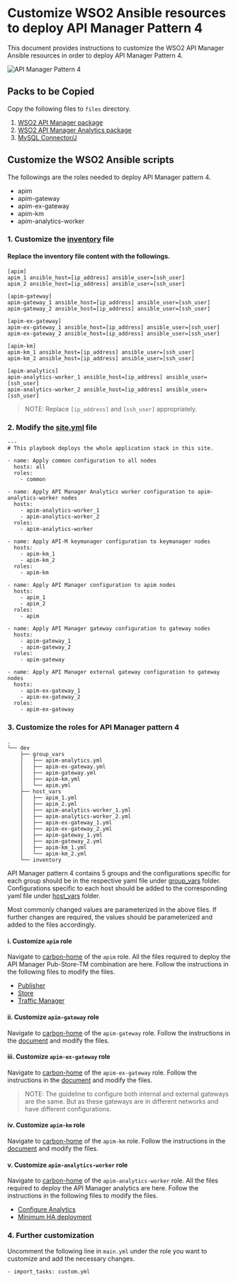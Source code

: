 # Customize WSO2 Ansible resources to deploy API Manager Pattern 4

This document provides instructions to customize the WSO2 API Manager Ansible resources in order to deploy API Manager Pattern 4.

![API Manager Pattern 4](images/P-H-2.png "API Manager Pattern 4")

## Packs to be Copied

Copy the following files to `files` directory.

1. [WSO2 API Manager package](https://wso2.com/api-management/install/)
2. [WSO2 API Manager Analytics package](https://wso2.com/api-management/install/analytics/)
3. [MySQL Connector/J](https://dev.mysql.com/downloads/connector/j/5.1.html)

## Customize the WSO2 Ansible scripts

The followings are the roles needed to deploy API Manager pattern 4.

- apim
- apim-gateway
- apim-ex-gateway
- apim-km
- apim-analytics-worker

### 1. Customize the [inventory](dev/inventory) file

#### Replace the inventory file content with the followings.

```
[apim]
apim_1 ansible_host=[ip_address] ansible_user=[ssh_user]
apim_2 ansible_host=[ip_address] ansible_user=[ssh_user]

[apim-gateway]
apim-gateway_1 ansible_host=[ip_address] ansible_user=[ssh_user]
apim-gateway_2 ansible_host=[ip_address] ansible_user=[ssh_user]

[apim-ex-gateway]
apim-ex-gateway_1 ansible_host=[ip_address] ansible_user=[ssh_user]
apim-ex-gateway_2 ansible_host=[ip_address] ansible_user=[ssh_user]

[apim-km]
apim-km_1 ansible_host=[ip_address] ansible_user=[ssh_user]
apim-km_2 ansible_host=[ip_address] ansible_user=[ssh_user]

[apim-analytics]
apim-analytics-worker_1 ansible_host=[ip_address] ansible_user=[ssh_user]
apim-analytics-worker_2 ansible_host=[ip_address] ansible_user=[ssh_user]
```
> NOTE: Replace `[ip_address]` and `[ssh_user]` appropriately.

### 2. Modify the [site.yml](site.yml) file

```
---
# This playbook deploys the whole application stack in this site.

- name: Apply common configuration to all nodes
  hosts: all
  roles:
    - common

- name: Apply API Manager Analytics worker configuration to apim-analytics-worker nodes
  hosts:
    - apim-analytics-worker_1
    - apim-analytics-worker_2
  roles:
    - apim-analytics-worker

- name: Apply API-M keymanager configuration to keymanager nodes
  hosts:
    - apim-km_1
    - apim-km_2
  roles:
    - apim-km

- name: Apply API Manager configuration to apim nodes
  hosts:
    - apim_1
    - apim_2
  roles:
    - apim

- name: Apply API Manager gateway configuration to gateway nodes
  hosts:
    - apim-gateway_1
    - apim-gateway_2
  roles:
    - apim-gateway

- name: Apply API Manager external gateway configuration to gateway nodes
  hosts:
    - apim-ex-gateway_1
    - apim-ex-gateway_2
  roles:
    - apim-ex-gateway
```

### 3. Customize the roles for API Manager pattern 4

```
.
└── dev
    ├── group_vars
    │   ├── apim-analytics.yml
    │   ├── apim-ex-gateway.yml
    │   ├── apim-gateway.yml
    │   ├── apim-km.yml
    │   └── apim.yml
    ├── host_vars
    │   ├── apim_1.yml
    │   ├── apim_2.yml
    │   ├── apim-analytics-worker_1.yml
    │   ├── apim-analytics-worker_2.yml
    │   ├── apim-ex-gateway_1.yml
    │   ├── apim-ex-gateway_2.yml
    │   ├── apim-gateway_1.yml
    │   ├── apim-gateway_2.yml
    │   ├── apim-km_1.yml
    │   └── apim-km_2.yml
    └── inventory

```
API Manager pattern 4 contains 5 groups and the configurations specific for each group should be in the respective yaml file under [group_vars](dev/group_vars) folder. Configurations specific to each host should be added to the corresponding yaml file under [host_vars](dev/host_vars) folder.

Most commonly changed values are parameterized in the above files. If further changes are required, the values should be parameterized and added to the files accordingly.

#### i. Customize `apim` role

Navigate to [carbon-home](roles/apim/templates/carbon-home) of the `apim` role. All the files required to deploy the API Manager Pub-Store-TM combination are here. Follow the instructions in the following files to modify the files.
- [Publisher](https://docs.wso2.com/display/AM260/Deploying+WSO2+API-M+in+a+Distributed+Setup#DeployingWSO2API-MinaDistributedSetup-Step6.2-ConfigureandstarttheAPIPublisher)
- [Store](https://docs.wso2.com/display/AM260/Deploying+WSO2+API-M+in+a+Distributed+Setup#DeployingWSO2API-MinaDistributedSetup-Step6.3-ConfigureandstarttheAPIStore)
- [Traffic Manager](https://docs.wso2.com/display/AM260/Deploying+WSO2+API-M+in+a+Distributed+Setup#DeployingWSO2API-MinaDistributedSetup-Step6.4-ConfigureandstarttheTrafficManager)

#### ii. Customize `apim-gateway` role

Navigate to [carbon-home](roles/apim-gateway/templates/carbon-home) of the `apim-gateway` role. Follow the instructions in the [document](https://docs.wso2.com/display/AM260/Deploying+WSO2+API-M+in+a+Distributed+Setup#DeployingWSO2API-MinaDistributedSetup-Step6.5-ConfigureandstarttheGateway) and modify the files.

#### iii. Customize `apim-ex-gateway` role

Navigate to [carbon-home](roles/apim-ex-gateway/templates/carbon-homel) of the `apim-ex-gateway` role. Follow the instructions in the [document](https://docs.wso2.com/display/AM260/Deploying+WSO2+API-M+in+a+Distributed+Setup#DeployingWSO2API-MinaDistributedSetup-Step6.5-ConfigureandstarttheGateway) and modify the files.

> NOTE: The guideline to configure both internal and external gateways are the same. But as these gateways are in different networks and have different configurations.

#### iv. Customize `apim-km` role

Navigate to [carbon-home](roles/apim-km/templates/carbon-home) of the `apim-km` role. Follow the instructions in the [document](https://docs.wso2.com/display/AM260/Deploying+WSO2+API-M+in+a+Distributed+Setup#DeployingWSO2API-MinaDistributedSetup-Step6.1-ConfigureandstarttheKeyManager) and modify the files.

#### v. Customize `apim-analytics-worker` role

Navigate to [carbon-home](roles/apim-analytics-worker/templates/carbon-home) of the `apim-analytics-worker` role. All the files required to deploy the API Manager analytics are here. Follow the instructions in the following files to modify the files.
- [Configure Analytics](https://docs.wso2.com/display/AM260/Configuring+APIM+Analytics#standardsetup)
- [Minimum HA deployment](https://docs.wso2.com/display/SP430/Minimum%20High%20Availability%20Deployment)

### 4. Further customization

Uncomment the following line in `main.yml` under the role you want to customize and add the necessary changes.
```
- import_tasks: custom.yml
```
